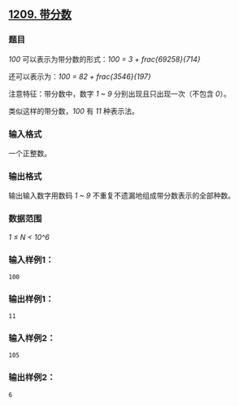 ## [1209. 带分数](https://www.acwing.com/problem/content/1211/)

### 题目

*100* 可以表示为带分数的形式：*100 = 3 + frac{69258}{714}*

还可以表示为：*100 = 82 + frac{3546}{197}*

注意特征：带分数中，数字 *1 ~ 9* 分别出现且只出现一次（不包含 *0*）。

类似这样的带分数，*100* 有 *11* 种表示法。

### 输入格式

一个正整数。

### 输出格式

输出输入数字用数码 *1 ~ 9* 不重复不遗漏地组成带分数表示的全部种数。

### 数据范围

*1 ≤ N < 10^6*

### 输入样例1：

```
100
```

### 输出样例1：

```
11
```

### 输入样例2：

```
105
```

### 输出样例2：

```
6
```
